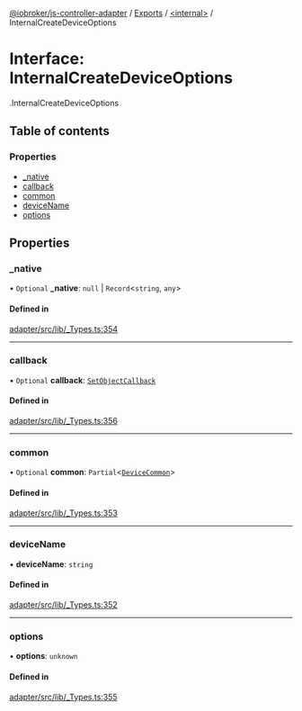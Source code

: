 [@iobroker/js-controller-adapter](../README.md) / [Exports](../modules.md) / [<internal\>](../modules/internal_.md) / InternalCreateDeviceOptions

# Interface: InternalCreateDeviceOptions

[<internal>](../modules/internal_.md).InternalCreateDeviceOptions

## Table of contents

### Properties

- [\_native](internal_.InternalCreateDeviceOptions.md#_native)
- [callback](internal_.InternalCreateDeviceOptions.md#callback)
- [common](internal_.InternalCreateDeviceOptions.md#common)
- [deviceName](internal_.InternalCreateDeviceOptions.md#devicename)
- [options](internal_.InternalCreateDeviceOptions.md#options)

## Properties

### \_native

• `Optional` **\_native**: ``null`` \| `Record`<`string`, `any`\>

#### Defined in

[adapter/src/lib/_Types.ts:354](https://github.com/ioBroker/ioBroker.js-controller/blob/548ee4ea/packages/adapter/src/lib/_Types.ts#L354)

___

### callback

• `Optional` **callback**: [`SetObjectCallback`](../modules/internal_.md#setobjectcallback)

#### Defined in

[adapter/src/lib/_Types.ts:356](https://github.com/ioBroker/ioBroker.js-controller/blob/548ee4ea/packages/adapter/src/lib/_Types.ts#L356)

___

### common

• `Optional` **common**: `Partial`<[`DeviceCommon`](internal_.DeviceCommon.md)\>

#### Defined in

[adapter/src/lib/_Types.ts:353](https://github.com/ioBroker/ioBroker.js-controller/blob/548ee4ea/packages/adapter/src/lib/_Types.ts#L353)

___

### deviceName

• **deviceName**: `string`

#### Defined in

[adapter/src/lib/_Types.ts:352](https://github.com/ioBroker/ioBroker.js-controller/blob/548ee4ea/packages/adapter/src/lib/_Types.ts#L352)

___

### options

• **options**: `unknown`

#### Defined in

[adapter/src/lib/_Types.ts:355](https://github.com/ioBroker/ioBroker.js-controller/blob/548ee4ea/packages/adapter/src/lib/_Types.ts#L355)
